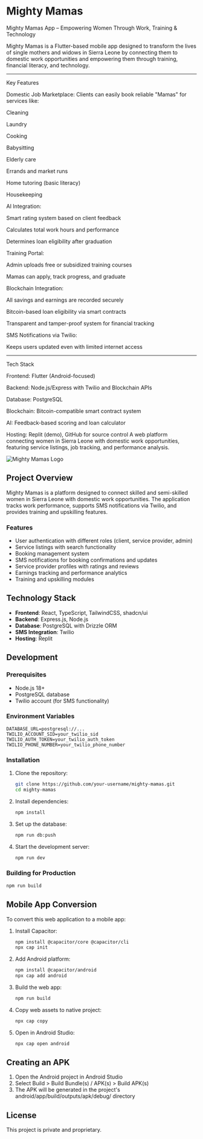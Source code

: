 # Mighty Mamas
Mighty Mamas App – Empowering Women Through Work, Training & Technology

Mighty Mamas is a Flutter-based mobile app designed to transform the lives of single mothers and widows in Sierra Leone by connecting them to domestic work opportunities and empowering them through training, financial literacy, and technology.


---

Key Features

Domestic Job Marketplace: Clients can easily book reliable "Mamas" for services like:

Cleaning

Laundry

Cooking

Babysitting

Elderly care

Errands and market runs

Home tutoring (basic literacy)

Housekeeping


AI Integration:

Smart rating system based on client feedback

Calculates total work hours and performance

Determines loan eligibility after graduation


Training Portal:

Admin uploads free or subsidized training courses

Mamas can apply, track progress, and graduate


Blockchain Integration:

All savings and earnings are recorded securely

Bitcoin-based loan eligibility via smart contracts

Transparent and tamper-proof system for financial tracking


SMS Notifications via Twilio:

Keeps users updated even with limited internet access




---

Tech Stack

Frontend: Flutter (Android-focused)

Backend: Node.js/Express with Twilio and Blockchain APIs

Database: PostgreSQL

Blockchain: Bitcoin-compatible smart contract system

AI: Feedback-based scoring and loan calculator

Hosting: Replit (demo), GitHub for source control
A web platform connecting women in Sierra Leone with domestic work opportunities, featuring service listings, job tracking, and performance analysis.

![Mighty Mamas Logo](client/src/assets/mighty-mamas-logo.jpg)

## Project Overview

Mighty Mamas is a platform designed to connect skilled and semi-skilled women in Sierra Leone with domestic work opportunities. The application tracks work performance, supports SMS notifications via Twilio, and provides training and upskilling features.

### Features

- User authentication with different roles (client, service provider, admin)
- Service listings with search functionality
- Booking management system
- SMS notifications for booking confirmations and updates
- Service provider profiles with ratings and reviews
- Earnings tracking and performance analytics
- Training and upskilling modules

## Technology Stack

- **Frontend**: React, TypeScript, TailwindCSS, shadcn/ui
- **Backend**: Express.js, Node.js
- **Database**: PostgreSQL with Drizzle ORM
- **SMS Integration**: Twilio
- **Hosting**: Replit

## Development

### Prerequisites

- Node.js 18+ 
- PostgreSQL database
- Twilio account (for SMS functionality)

### Environment Variables

```
DATABASE_URL=postgresql://...
TWILIO_ACCOUNT_SID=your_twilio_sid
TWILIO_AUTH_TOKEN=your_twilio_auth_token
TWILIO_PHONE_NUMBER=your_twilio_phone_number
```

### Installation

1. Clone the repository:
   ```bash
   git clone https://github.com/your-username/mighty-mamas.git
   cd mighty-mamas
   ```

2. Install dependencies:
   ```bash
   npm install
   ```

3. Set up the database:
   ```bash
   npm run db:push
   ```

4. Start the development server:
   ```bash
   npm run dev
   ```

### Building for Production

```bash
npm run build
```

## Mobile App Conversion

To convert this web application to a mobile app:

1. Install Capacitor:
   ```bash
   npm install @capacitor/core @capacitor/cli
   npx cap init
   ```

2. Add Android platform:
   ```bash
   npm install @capacitor/android
   npx cap add android
   ```

3. Build the web app:
   ```bash
   npm run build
   ```

4. Copy web assets to native project:
   ```bash
   npx cap copy
   ```

5. Open in Android Studio:
   ```bash
   npx cap open android
   ```

## Creating an APK

1. Open the Android project in Android Studio
2. Select Build > Build Bundle(s) / APK(s) > Build APK(s)
3. The APK will be generated in the project's android/app/build/outputs/apk/debug/ directory

## License

This project is private and proprietary.
